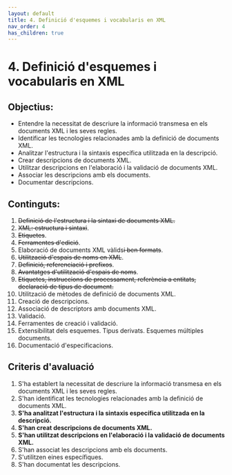 ```yaml
---
layout: default
title: 4. Definició d'esquemes i vocabularis en XML
nav_order: 4
has_children: true
---
```


# 4. Definició d'esquemes i vocabularis en XML
## Objectius:
* Entendre la necessitat de descriure la informació transmesa en els documents XML i les seves regles.
* Identificar les tecnologies relacionades amb la definició de documents XML.
* Analitzar l'estructura i la sintaxis específica utilitzada en la descripció.
* Crear descripcions de documents XML.
* Utilitzar descripcions en l'elaboració i la validació de documents XML.
* Associar les descripcions amb els documents.
* Documentar descripcions.

## Continguts:
1. ~~Definició de l'estructura i la sintaxi de documents XML.~~
2. ~~XML: estructura i sintaxi~~.
3. ~~Etiquetes~~.
4. ~~Ferramentes d'edició~~.
5. Elaboració de documents XML vàlids~~i ben formats~~.
6. ~~Utilització d'espais de noms en XML~~.
7. ~~Definició, referenciació i prefixos~~.
8. ~~Avantatges d'utilització d'espais de noms~~.
2. ~~Etiquetes, instruccions de processament, referència a entitats, declaració de tipus de document.~~
3. Utilització de mètodes de definició de documents XML.
1. Creació de descripcions.
2. Associació de descriptors amb documents XML.
3. Validació.
4. Ferramentes de creació i validació.
5. Extensibilitat dels esquemes. Tipus derivats. Esquemes múltiples documents.
6. Documentació d'especificacions.

## Criteris d'avaluació

1. S'ha establert la necessitat de descriure la informació transmesa en els documents XML i
les seves regles.
2. S'han identificat les tecnologies relacionades amb la definició de documents XML.
3. **S'ha analitzat l'estructura i la sintaxis específica utilitzada en la descripció.**
4. **S'han creat descripcions de documents XML.**
5. **S'han utilitzat descripcions en l'elaboració i la validació de documents XML.**
6. S'han associat les descripcions amb els documents.
7. S'utilitzen eines específiques.
8. S'han documentat les descripcions.